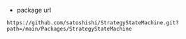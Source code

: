 - package url

```
https://github.com/satoshishi/StrategyStateMachine.git?path=/main/Packages/StrategyStateMachine
```
